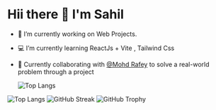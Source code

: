 # Hii there 👋 I'm Sahil

- 🔭 I’m currently working on Web Projects.
- 💻 I’m currently learning ReactJs + Vite , Tailwind Css
- 👯 Currently collaborating with [@Mohd Rafey](https://github.com/mohdrafey1)  to solve a real-world problem through a project

  ![Top Langs](https://komarev.com/ghpvc/?username=Sahil-coder1)

![Top Langs](https://github-readme-stats.vercel.app/api/top-langs/?username=Sahil-Coder1&theme=darkhide_progress=false)
![GitHub Streak](https://streak-stats.demolab.com?user=Sahil-Coder1&theme=dark&date_format=j%20M%5B%20Y%5D)
![GitHub Trophy](https://github-profile-trophy.vercel.app/?username=Sahil-Coder1&theme=light)

